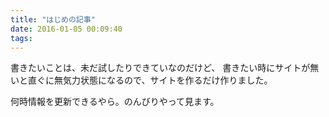 ```yaml
---
title: "はじめの記事"
date: 2016-01-05 00:09:40
tags:
---
```


書きたいことは、未だ試したりできていなのだけど、
書きたい時にサイトが無いと直ぐに無気力状態になるので、サイトを作るだけ作りました。

何時情報を更新できるやら。のんびりやって見ます。
